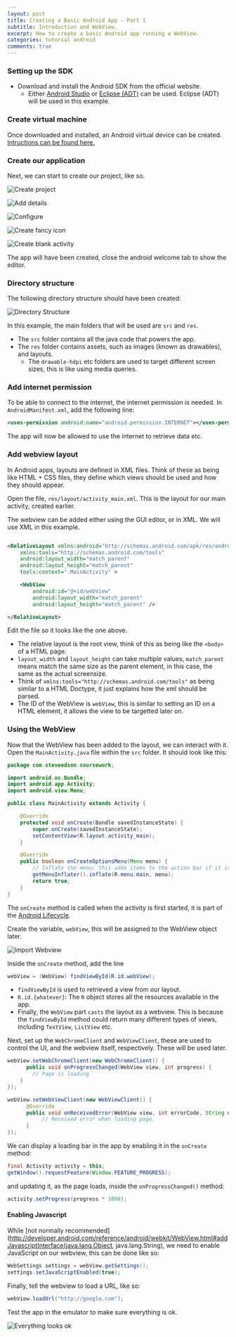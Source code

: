 ```yaml
---
layout: post
title: Creating a Basic Android App - Part 1
subtitle: Introduction and WebView. 
excerpt: How to create a basic Android app running a WebView.
categories: tutorial android
comments: true
---
```


### Setting up the SDK

- Download and install the Android SDK from the official website.
    - Either [Android Studio](http://developer.android.com/sdk/installing/studio.html) or [Eclipse (ADT)](http://developer.android.com/sdk/index.html) can be used. Eclipse (ADT) will be used in this example.

### Create virtual machine

Once downloaded and installed, an Android virtual device can be created. [Intructions can be found here.](http://developer.android.com/tools/devices/managing-avds.html)

### Create our application

Next, we can start to create our project, like so.

![Create project](/images/1-new-project.png)

![Add details](/images/2-new-app-details.png)

![Configure](/images/3-configure.png)

![Create fancy icon](/images/4-icon.png)

![Create blank activity](/images/5-create-activity.png)

The app will have been created, close the android welcome tab to show the editor.

### Directory structure

The following directory structure should have been created:

![Directory Structure](/images/7-directories.png)

In this example, the main folders that will be used are `src` and `res`.

- The `src` folder contains all the java code that powers the app.
- The `res` folder contains assets, such as images (known as drawables), and layouts.
	- The `drawable-hdpi` etc folders are used to target different screen sizes, this is like using media queries.


### Add internet permission

To be able to connect to the internet, the internet permission is needed. In `AndroidManifest.xml`, add the following line:

```xml
<uses-permission android:name="android.permission.INTERNET"></uses-permission>
```

The app will now be allowed to use the internet to retrieve data etc.

### Add webview layout

In Android apps, layouts are defined in XML files. Think of these as being like HTML + CSS files, they define which views should be used and how they should appear.

Open the file, `res/layout/activity_main.xml`. This is the layout for our main activity, created earlier.

The webview can be added either using the GUI editor, or in XML. We will use XML in this example.

```xml

<RelativeLayout xmlns:android="http://schemas.android.com/apk/res/android"
    xmlns:tools="http://schemas.android.com/tools"
    android:layout_width="match_parent"
    android:layout_height="match_parent"
    tools:context=".MainActivity" >

    <WebView
        android:id="@+id/webView"
        android:layout_width="match_parent"
        android:layout_height="match_parent" />

</RelativeLayout>

```
Edit the file so it looks like the one above.

- The relative layout is the root view, think of this as being like the `<body>` of a HTML page.
-  `layout_width` and `layout_height` can take multiple values, `match_parent` means match the same size as the parent element, in this case, the same as the actual screensize.
-  Think of `xmlns:tools="http://schemas.android.com/tools"` as being similar to a HTML Doctype, it just explains how the xml should be parsed.
-  The ID of the WebView is `webView`, this is similar to setting an ID on a HTML element, it allows the view to be targetted later on.

### Using the WebView

Now that the WebView has been added to the layout, we can interact with it. Open the `MainActivity.java` file within the `src` folder. It should look like this:

```java
package com.steveedson.coursework;

import android.os.Bundle;
import android.app.Activity;
import android.view.Menu;

public class MainActivity extends Activity {

    @Override
    protected void onCreate(Bundle savedInstanceState) {
        super.onCreate(savedInstanceState);
        setContentView(R.layout.activity_main);
    }

    @Override
    public boolean onCreateOptionsMenu(Menu menu) {
        // Inflate the menu; this adds items to the action bar if it is present.
        getMenuInflater().inflate(R.menu.main, menu);
        return true;
    }
}

```

The `onCreate` method is called when the activity is first started, it is part of the [Android Lifecycle](http://developer.android.com/training/basics/activity-lifecycle/starting.html).

Create the variable, `webView`, this will be assigned to the WebView object later.

![Import Webview](/images/9-import-webview.png)

Inside the `onCreate` method, add the line

```java
webView = (WebView) findViewById(R.id.webView);
```

- `findViewById` is used to retrieved a view from our layout.
- `R.id.{whatever}`: The `R` object stores all the resources available in the app.
- Finally, the `WebView` part `casts` the layout as a webview. This is because the `findViewById` method could return many different types of views, including `TextView`, `ListView` etc.

Next, set up the `WebChromeClient` and `WebViewClient`, these are used to control the UI, and the webview itself, respectively. These will be used later.

```java
webView.setWebChromeClient(new WebChromeClient() {
      public void onProgressChanged(WebView view, int progress) {
		// Page is loading
	}
});

webView.setWebViewClient(new WebViewClient() {        
      @Override
      public void onReceivedError(WebView view, int errorCode, String description, String url) {
           // Received error when loading page.
      }
});
```

We can display a loading bar in the app by enabling it in the `onCreate` method:

```java
final Activity activity = this;
getWindow().requestFeature(Window.FEATURE_PROGRESS);
```
and updating it, as the page loads, inside the `onProgressChanged()` method:

```java
activity.setProgress(progress * 1000);
```

#### Enabling Javascript

While [not normally recommended](http://developer.android.com/reference/android/webkit/WebView.html#addJavascriptInterface(java.lang.Object, java.lang.String), we need to enable JavaScript on our webview, this can be done like so:

```java
WebSettings settings = webView.getSettings();
settings.setJavaScriptEnabled(true);
```


Finally, tell the webview to load a URL, like so:

```java
webView.loadUrl("http://google.com");
```

Test the app in the emulator to make sure everything is ok.

![Everything looks ok](/images/10-app-test-1.png)
